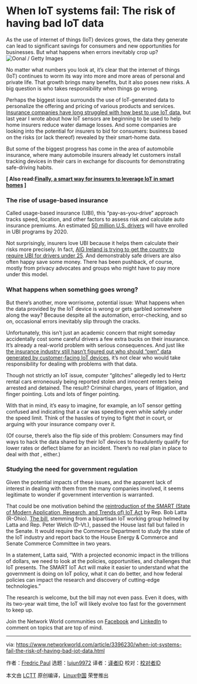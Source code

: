 [#]: collector: (lujun9972)
[#]: translator: (chen-ni)
[#]: reviewer: ( )
[#]: publisher: ( )
[#]: url: ( )
[#]: subject: (When IoT systems fail: The risk of having bad IoT data)
[#]: via: (https://www.networkworld.com/article/3396230/when-iot-systems-fail-the-risk-of-having-bad-iot-data.html)
[#]: author: (Fredric Paul https://www.networkworld.com/author/Fredric-Paul/)

When IoT systems fail: The risk of having bad IoT data
======
As the use of internet of things (IoT) devices grows, the data they generate can lead to significant savings for consumers and new opportunities for businesses. But what happens when errors inevitably crop up?
![Oonal / Getty Images][1]

No matter what numbers you look at, it’s clear that the internet of things (IoT) continues to worm its way into more and more areas of personal and private life. That growth brings many benefits, but it also poses new risks. A big question is who takes responsibility when things go wrong.

Perhaps the biggest issue surrounds the use of IoT-generated data to personalize the offering and pricing of various products and services. [Insurance companies have long struggled with how best to use IoT data][2], but last year I wrote about how IoT sensors are beginning to be used to help home insurers reduce water damage losses. And some companies are looking into the potential for insurers to bid for consumers: business based on the risks (or lack thereof) revealed by their smart-home data.

But some of the biggest progress has come in the area of automobile insurance, where many automobile insurers already let customers install tracking devices in their cars in exchange for discounts for demonstrating safe-driving habits.

**[ Also read:[Finally, a smart way for insurers to leverage IoT in smart homes][3] ]**

### **The rise of usage-based insurance**

Called usage-based insurance (UBI), this “pay-as-you-drive” approach tracks speed, location, and other factors to assess risk and calculate auto insurance premiums. An estimated [50 million U.S. drivers][4] will have enrolled in UBI programs by 2020.

Not surprisingly, insurers love UBI because it helps them calculate their risks more precisely. In fact, [AIG Ireland is trying to get the country to require UBI for drivers under 25][5]. And demonstrably safe drivers are also often happy save some money. There has been pushback, of course, mostly from privacy advocates and groups who might have to pay more under this model.

### **What happens when something goes wrong?**

But there’s another, more worrisome, potential issue: What happens when the data provided by the IoT device is wrong or gets garbled somewhere along the way? Because despite all the automation, error-checking, and so on, occasional errors inevitably slip through the cracks.

Unfortunately, this isn’t just an academic concern that might someday accidentally cost some careful drivers a few extra bucks on their insurance. It’s already a real-world problem with serious consequences. And just like [the insurance industry still hasn’t figured out who should “own” data generated by customer-facing IoT devices][6], it’s not clear who would take responsibility for dealing with problems with that data.

Though not strictly an IoT issue, computer “glitches” allegedly led to Hertz rental cars erroneously being reported stolen and innocent renters being arrested and detained. The result? Criminal charges, years of litigation, and finger pointing. Lots and lots of finger pointing.

With that in mind, it’s easy to imagine, for example, an IoT sensor getting confused and indicating that a car was speeding even while safely under the speed limit. Think of the hassles of trying to fight _that_ in court, or arguing with your insurance company over it.

(Of course, there’s also the flip side of this problem: Consumers may find ways to hack the data shared by their IoT devices to fraudulently qualify for lower rates or deflect blame for an incident. There’s no real plan in place to deal with _that_ , either.)

### **Studying the need for government regulation**

Given the potential impacts of these issues, and the apparent lack of interest in dealing with them from the many companies involved, it seems legitimate to wonder if government intervention is warranted.

That could be one motivation behind the [reintroduction of the SMART (State of Modern Application, Research, and Trends of) IoT Act][7] by Rep. Bob Latta (R-Ohio). [The bill][8], stemming from a bipartisan IoT working group helmed by Latta and Rep. Peter Welch (D-Vt.), passed the House last fall but failed in the Senate. It would require the Commerce Department to study the state of the IoT industry and report back to the House Energy & Commerce and Senate Commerce Committee in two years.

In a statement, Latta said, “With a projected economic impact in the trillions of dollars, we need to look at the policies, opportunities, and challenges that IoT presents. The SMART IoT Act will make it easier to understand what the government is doing on IoT policy, what it can do better, and how federal policies can impact the research and discovery of cutting-edge technologies.”

The research is welcome, but the bill may not even pass. Even it does, with its two-year wait time, the IoT will likely evolve too fast for the government to keep up.

Join the Network World communities on [Facebook][9] and [LinkedIn][10] to comment on topics that are top of mind.

--------------------------------------------------------------------------------

via: https://www.networkworld.com/article/3396230/when-iot-systems-fail-the-risk-of-having-bad-iot-data.html

作者：[Fredric Paul][a]
选题：[lujun9972][b]
译者：[译者ID](https://github.com/译者ID)
校对：[校对者ID](https://github.com/校对者ID)

本文由 [LCTT](https://github.com/LCTT/TranslateProject) 原创编译，[Linux中国](https://linux.cn/) 荣誉推出

[a]: https://www.networkworld.com/author/Fredric-Paul/
[b]: https://github.com/lujun9972
[1]: https://images.idgesg.net/images/article/2018/08/cloud_connected_smart_cars_by_oonal_gettyimages-692819426_1200x800-100767788-large.jpg
[2]: https://www.networkworld.com/article/3264655/most-insurance-carriers-not-ready-to-use-iot-data.html
[3]: https://www.networkworld.com/article/3296706/finally-a-smart-way-for-insurers-to-leverage-iot-in-smart-homes.html
[4]: https://www.businessinsider.com/iot-is-changing-the-auto-insurance-industry-2015-8
[5]: https://www.iotforall.com/iot-data-is-disrupting-the-insurance-industry/
[6]: https://www.sas.com/en_us/insights/articles/big-data/5-challenges-for-iot-in-insurance-industry.html
[7]: https://www.multichannel.com/news/latta-re-ups-smart-iot-act
[8]: https://latta.house.gov/uploadedfiles/smart_iot_116th.pdf
[9]: https://www.facebook.com/NetworkWorld/
[10]: https://www.linkedin.com/company/network-world

